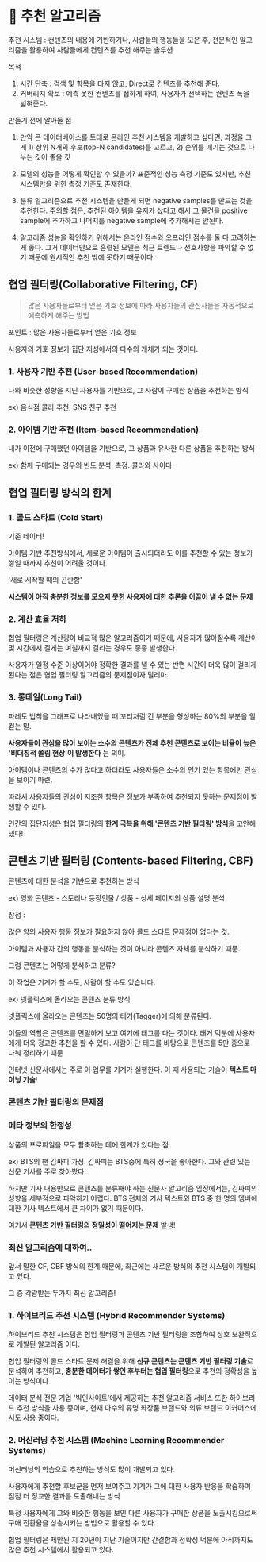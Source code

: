 # 🌈  추천 알고리즘

추천 시스템 : 컨텐츠의 내용에 기반하거나, 사람들의 행동들을 모은 후, 전문적인 알고리즘을 활용하여 사람들에게 컨텐츠를 추천 해주는 솔루션

목적

1. 시간 단축 : 검색 및 항목을 타지 않고, Direct로 컨텐츠를 추천해 준다.
2. 커버리지 확보 : 예측 못한 컨텐츠를 접하게 하여, 사용자가 선택하는 컨텐츠 폭을 넓혀준다.

만들기 전에 알아둘 점

1. 만약 큰 데이터베이스를 토대로 온라인 추천 시스템을 개발하고 싶다면, 과정을 크게 1) 상위 N개의 후보(top-N candidates)를 고르고, 2) 순위를 매기는 것으로 나누는 것이 좋을 것

2. 모델의 성능을 어떻게 확인할 수 있을까? 표준적인 성능 측정 기준도 있지만, 추천 시스템만을 위한 측정 기준도 존재한다.

3. 분류 알고리즘으로 추천 시스템을 만들게 되면 negative samples를 만드는 것을 추천한다. 주의할 점은, 추천된 아이템을 유저가 샀다고 해서 그 물건을 positive sample에 추가하고 나머지를 negative sample에 추가해서는 안된다.

4. 알고리즘 성능을 확인하기 위해서는 온라인 점수와 오프라인 점수를 둘 다 고려하는 게 좋다. 고거 데이터만으로 훈련된 모델은 최근 트렌드나 선호사항을 파악할 수 없기 때문에 원시적인 추천 밖에 못하기 때문이다.

   

## 협업 필터링(Collaborative Filtering, CF)

> 많은 사용자들로부터 얻은 기호 정보에 따라 사용자들의 관심사들을 자동적으로 예측하게 해주는 방법

포인트 : 많은 사용자들로부터 얻은 기호 정보

사용자의 기호 정보가 집단 지성에서의 다수의 개체가 되는 것이다.

### 1. 사용자 기반 추천 (User-based Recommendation)

나와 비슷한 성향을 지닌 사용자를 기반으로, 그 사람이 구매한 상품을 추천하는 방식

ex) 음식점 콜라 추천, SNS 친구 추천

### 2. 아이템 기반 추천 (Item-based Recommendation)

내가 이전에 구매했던 아이템을 기반으로, 그 상품과 유사한 다른 상품을 추천하는 방식

ex) 함께 구매되는 경우의 빈도 분석, 측정. 콜라와 사이다



## 협업 필터링 방식의 한계

### 1. 콜드 스타트 (Cold Start)

기존 데이터!

아이템 기반 추천방식에서, 새로운 아이템이 출시되더라도 이를 추천할 수 있는 정보가 쌓일 때까지 추천이 어려울 것이다.

'새로 시작할 때의 곤란함'

**시스템이 아직 충분한 정보를 모으지 못한 사용자에 대한 추론을 이끌어 낼 수 없는 문제**

### 2. 계산 효율 저하

협업 필터링은 계산량이 비교적 많은 알고리즘이기 때문에, 사용자가 많아질수록 계산이 몇 시간에서 길게는 며칠까지 걸리는 경우도 종종 발생한다.

사용자가 일정 수준 이상이어야 정확한 결과를 낼 수 있는 반면 시간이 더욱 많이 걸리게 된다는 점은 협업 필터링 알고리즘의 문제점이자 딜레마.

### 3. 롱테일(Long Tail)

파레토 법칙을 그래프로 나타내었을 때 꼬리처럼 긴 부분을 형성하는 80%의 부분을 일컫는 말.

**사용자들이 관심을 많이 보이는 소수의 콘텐츠가 전체 추천 콘텐츠로 보이는 비율이 높은 '비대칭적 쏠림 현상'이 발생한다** 는 의미.

아이템이나 콘텐츠의 수가 많다고 하더라도 사용자들은 소수의 인기 있는 항목에만 관심을 보이기 마련.

따라서 사용자들의 관심이 저조한 항목은 정보가 부족하여 추천되지 못하는 문제점이 발생할 수 있다.

인간의 집단지성은 협업 필터링의 **한계 극복을 위해 '콘텐츠 기반 필터링' 방식**을 고안해냈다!



## 콘텐츠 기반 필터링 (Contents-based Filtering, CBF)

콘텐츠에 대한 분석을 기반으로 추천하는 방식

ex) 영화 콘텐츠 - 스토리나 등장인물 / 상품 - 상세 페이지의 상품 설명 분석

장점 :

많은 양의 사용자 행동 정보가 필요하지 않아 콜드 스타트 문제점이 없다는 것. 

아이템과 사용자 간의 행동을 분석하는 것이 아니라 콘텐츠 자체를 분석하기 때문.

그럼 콘텐츠는 어떻게 분석하고 분류?

이 작업은 기계가 할 수도, 사람이 할 수도 있습니다.

ex) 넷플릭스에 올라오는 콘텐츠 분류 방식

넷플릭스에 올라오는 콘텐츠는 50명의 태거(Tagger)에 의해 분류된다.

이들의 역할은 콘텐츠를 면밀하게 보고 여기에 태그를 다는 것이다. 태거 덕분에 사용자에게 더욱 정교한 추천을 할 수 있다. 사람이 단 태그를 바탕으로 콘텐츠를 5만 종으로 나눠 정리하기 때문

인터넷 신문사에서는 주로 이 업무를 기계가 실행한다. 이 때 사용되는 기술이 **텍스트 마이닝 기술**!



### 콘텐츠 기반 필터링의 문제점

### 메타 정보의 한정성

상품의 프로파일을 모두 함축하는 데에 한계가 있다는 점

ex) BTS의 팬 김싸피 가정. 김싸피는 BTS중에 특히 정국을 좋아한다. 그와 관련 있는 신문 기사를 주로 찾아봤다.

하지만 기사 내용만으로 콘텐츠를 분류해야 하는 신문사 알고리즘 입장에서는, 김싸피의 성향을 세부적으로 파악하기 어렵다. BTS 전체의 기사 텍스트와 BTS 중 한 명의 멤버에 대한 기사 텍스트에서 큰 차이가 없기 때문이다.

여기서 **콘텐츠 기반 필터링의 정밀성이 떨어지는 문제** 발생!



### 최신 알고리즘에 대하여..

앞서 말한 CF, CBF 방식의 한계 때문에, 최근에는 새로운 방식의 추천 시스템이 개발되고 있다.

그 중 각광받는 두가지 최신 알고리즘!

### 1. 하이브리드 추천 시스템 (Hybrid Recommender Systems)

하이브리드 추천 시스템은 협업 필터링과 콘텐츠 기반 필터링을 조합하여 상호 보완적으로 개발된 알고리즘 이다.

협업 필터링의 콜드 스타트 문제 해결을 위해 **신규 콘텐츠는 콘텐츠 기반 필터링 기술**로 분석하여 추천하고, **충분한 데이터가 쌓인 후부터는 협업 필터링**으로 추천의 정확성을 높이는 방식이다.

데이터 분석 전문 기업 '빅인사이트'에서 제공하는 추천 알고리즘 서비스 또한 하이브리드 추천 방식을 사용 중이며, 현재 다수의 유명 화장품 브랜드와 의류 브랜드 이커머스에서도 사용 중이다.

### 2. 머신러닝 추천 시스템 (Machine Learning Recommender Systems)

머신러닝의 학습으로 추천하는 방식도 많이 개발되고 있다.

사용자에게 추천할 후보군을 먼저 보여주고 기계가 그에 대한 사용자 반응을 학습하며 점점 더 정교한 결과를 도출해내는 방식

특정 사용자에게 그와 비슷한 행동을 보인 다른 사용자가 구매한 상품을 노출시킴으로써 구매 전환율을 상승시키는 방법으로 활용할 수 있다.

협업 필터링은 제안된 지 20년이 지난 기술이지만 간결함과 정확성 덕분에 아직까지도 많은 추천 시스템에서 활용되고 있다.